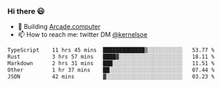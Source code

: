 ### Hi there 😃

- 🔨 Building [Arcade.computer](https://arcade.computer)
- 📫 How to reach me: twitter DM [@kernelsoe](https://twitter.com/kernelsoe)

<!--START_SECTION:waka-->

```txt
TypeScript    11 hrs 45 mins  █████████████▒░░░░░░░░░░░   53.77 %
Rust          3 hrs 57 mins   ████▓░░░░░░░░░░░░░░░░░░░░   18.11 %
Markdown      2 hrs 31 mins   ███░░░░░░░░░░░░░░░░░░░░░░   11.51 %
Other         1 hr 37 mins    ██░░░░░░░░░░░░░░░░░░░░░░░   07.44 %
JSON          42 mins         ▓░░░░░░░░░░░░░░░░░░░░░░░░   03.23 %
```

<!--END_SECTION:waka-->
